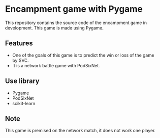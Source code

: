 Encampment game with Pygame
===============
This repository contains the source code of the encampment game in development. This game is made using Pygame.

Features
---------------
* One of the goals of this game is to predict the win or loss of the game by SVC.
* It is a network battle game with PodSixNet.

Use library
---------------
* Pygame
* PodSixNet
* scikit-learn

Note
---------------
This game is premised on the network match, it does not work one player.


